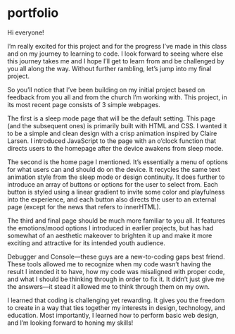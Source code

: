 # portfolio
Hi everyone!

I’m really excited for this project and for the progress I’ve made in this class and on my journey to learning to code. I look forward to seeing where else this journey takes me and I hope I’ll get to learn from and be challenged by you all along the way. Without further rambling, let’s jump into my final project.

So you’ll notice that I’ve been building on my initial project based on feedback from you all and from the church I’m working with. This project, in its most recent page consists of 3 simple webpages.

The first is a sleep mode page that will be the default setting. This page (and the subsequent ones) is primarily built with HTML and CSS. I wanted it to be a simple and clean design with a crisp animation inspired by Claire Larsen. I introduced JavaScript to the page with an o’clock function that directs users to the homepage after the device awakens from sleep mode.

The second is the home page I mentioned. It’s essentially a menu of options for what users can and should do on the device. It recycles the same text animation style from the sleep mode or design continuity. It does further to introduce an array of buttons or options for the user to select from. Each button is styled using a linear gradient to invite some color and playfulness into the experience, and each button also directs the user to an external page (except for the news that refers to innerHTML).

The third and final page should be much more familiar to you all. It features the emotions/mood options I introduced in earlier projects, but has had somewhat of an aesthetic makeover to brighten it up and make it more exciting and attractive for its intended youth audience.

Debugger and Console—these guys are a new-to-coding gaps best friend. These tools allowed me to recognize when my code wasn’t having the result I intended it to have, how my code was misaligned with proper code, and what I should be thinking through in order to fix it. It didn’t just give me the answers—it stead it allowed me to think through them on my own.

I learned that coding is challenging yet rewarding. It gives you the freedom to create in a way that ties together my interests in design, technology, and education. Most importantly, I learned how to perform basic web design, and I’m looking forward to honing my skills!
